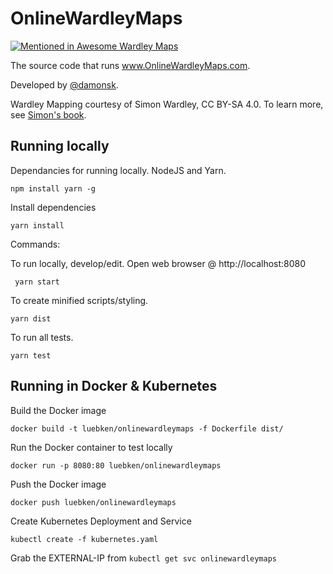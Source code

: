 # OnlineWardleyMaps

[![Mentioned in Awesome Wardley Maps](https://awesome.re/mentioned-badge-flat.svg)](https://github.com/wardley-maps-community/awesome-wardley-maps#apps)


The source code that runs www.OnlineWardleyMaps.com.

Developed by  [@damonsk](https://twitter.com/damonsk).

Wardley Mapping courtesy of Simon Wardley, CC BY-SA 4.0. To learn more, see  [Simon's book](https://medium.com/wardleymaps/on-being-lost-2ef5f05eb1ec).


## Running locally

Dependancies for running locally. NodeJS and Yarn.

    npm install yarn -g

Install dependencies

    yarn install

Commands:

To run locally, develop/edit. Open web browser @ http://localhost:8080

     yarn start

To create minified scripts/styling. 

    yarn dist

To run all tests.

    yarn test

## Running in Docker & Kubernetes

Build the Docker image

    docker build -t luebken/onlinewardleymaps -f Dockerfile dist/

Run the Docker container to test locally

    docker run -p 8080:80 luebken/onlinewardleymaps

Push the Docker image

    docker push luebken/onlinewardleymaps

Create Kubernetes Deployment and Service

    kubectl create -f kubernetes.yaml

Grab the EXTERNAL-IP from `kubectl get svc onlinewardleymaps`
